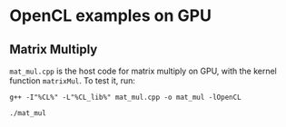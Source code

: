 # OpenCL examples on GPU
## Matrix Multiply
`mat_mul.cpp` is the host code for matrix multiply on GPU, with the kernel function `matrixMul`.
To test it, run:
```
g++ -I"%CL%" -L"%CL_lib%" mat_mul.cpp -o mat_mul -lOpenCL

./mat_mul
```
